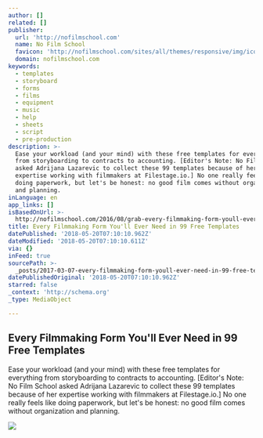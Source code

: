 ```yaml
---
author: []
related: []
publisher:
  url: 'http://nofilmschool.com'
  name: No Film School
  favicon: 'http://nofilmschool.com/sites/all/themes/responsive/img/icons/favicon.ico'
  domain: nofilmschool.com
keywords:
  - templates
  - storyboard
  - forms
  - films
  - equipment
  - music
  - help
  - sheets
  - script
  - pre-production
description: >-
  Ease your workload (and your mind) with these free templates for everything
  from storyboarding to contracts to accounting. [Editor's Note: No Film School
  asked Adrijana Lazarevic to collect these 99 templates because of her
  expertise working with filmmakers at Filestage.io.] No one really feels like
  doing paperwork, but let's be honest: no good film comes without organization
  and planning.
inLanguage: en
app_links: []
isBasedOnUrl: >-
  http://nofilmschool.com/2016/08/grab-every-filmmaking-form-youll-ever-need-these-99-free-templates
title: Every Filmmaking Form You'll Ever Need in 99 Free Templates
datePublished: '2018-05-20T07:10:10.962Z'
dateModified: '2018-05-20T07:10:10.611Z'
via: {}
inFeed: true
sourcePath: >-
  _posts/2017-03-07-every-filmmaking-form-youll-ever-need-in-99-free-templates.md
datePublishedOriginal: '2018-05-20T07:10:10.962Z'
starred: false
_context: 'http://schema.org'
_type: MediaObject

---
```

<article style=""><h1>Every Filmmaking Form You'll Ever Need in 99 Free Templates</h1><p>Ease your workload (and your mind) with these free templates for everything from storyboarding to contracts to accounting. [Editor's Note: No Film School asked Adrijana Lazarevic to collect these 99 templates because of her expertise working with filmmakers at Filestage.io.] No one really feels like doing paperwork, but let's be honest: no good film comes without organization and planning.</p><img src="http://nofilmschool.com/sites/default/files/styles/facebook/public/shutterstock_binders.jpg?itok=Y1vydkau" /></article>